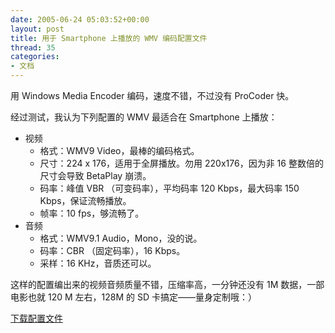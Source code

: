 ```yaml
---
date: 2005-06-24 05:03:52+00:00
layout: post
title: 用于 Smartphone 上播放的 WMV 编码配置文件
thread: 35
categories:
- 文档
---
```


用 Windows Media Encoder 编码，速度不错，不过没有 ProCoder 快。

经过测试，我认为下列配置的 WMV 最适合在 Smartphone 上播放：

  * 视频
    * 格式：WMV9 Video，最棒的编码格式。
    * 尺寸：224 x 176，适用于全屏播放。勿用 220x176，因为非 16 整数倍的尺寸会导致 BetaPlay 崩溃。
    * 码率：峰值 VBR （可变码率），平均码率 120 Kbps，最大码率 150 Kbps，保证流畅播放。
    * 帧率：10 fps，够流畅了。
  * 音频
    * 格式：WMV9.1 Audio，Mono，没的说。
    * 码率：CBR （固定码率），16 Kbps。
    * 采样：16 KHz，音质还可以。

这样的配置编出来的视频音频质量不错，压缩率高，一分钟还没有 1M 数据，一部电影也就 120 M 左右，128M 的 SD 卡搞定——量身定制哦：）

[下载配置文件](/assets/1119446244.prx)
